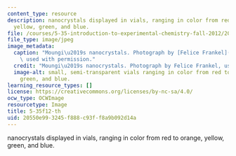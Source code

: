 ```yaml
---
content_type: resource
description: nanocrystals displayed in vials, ranging in color from red to orange,
  yellow, green, and blue.
file: /courses/5-35-introduction-to-experimental-chemistry-fall-2012/20550e993245f888c93ff8a9b092d14a_5-35f12-th.jpg
file_type: image/jpeg
image_metadata:
  caption: "Moungi\u2019s nanocrystals. Photograph by [Felice Frankel](http://www.felicefrankel.com/),\
    \ used with permission."
  credit: "Moungi\u2019s nanocrystals. Photograph by Felice Frankel, used with permission."
  image-alt: small, semi-transparent vials ranging in color from red to orange, yellow,
    green, and blue.
learning_resource_types: []
license: https://creativecommons.org/licenses/by-nc-sa/4.0/
ocw_type: OCWImage
resourcetype: Image
title: 5-35f12-th
uid: 20550e99-3245-f888-c93f-f8a9b092d14a
---
```

nanocrystals displayed in vials, ranging in color from red to orange, yellow, green, and blue.